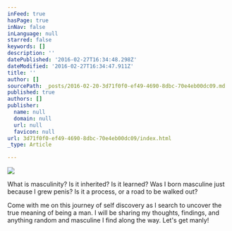 ```yaml
---
inFeed: true
hasPage: true
inNav: false
inLanguage: null
starred: false
keywords: []
description: ''
datePublished: '2016-02-27T16:34:48.298Z'
dateModified: '2016-02-27T16:34:47.911Z'
title: ''
author: []
sourcePath: _posts/2016-02-20-3d71f0f0-ef49-4690-8dbc-70e4eb00dc09.md
published: true
authors: []
publisher:
  name: null
  domain: null
  url: null
  favicon: null
url: 3d71f0f0-ef49-4690-8dbc-70e4eb00dc09/index.html
_type: Article

---
```

![](https://the-grid-user-content.s3-us-west-2.amazonaws.com/6cc4f95f-51df-44a4-86a8-e6cb4767abb6.JPG)

What is masculinity? Is it inherited? Is it learned? Was I born masculine just because I grew penis? Is it a process, or a road to be walked out?

Come with me on this journey of self discovery as I search to uncover the true meaning of being a man. I will be sharing my thoughts, findings, and anything random and masculine I find along the way. Let's get manly!